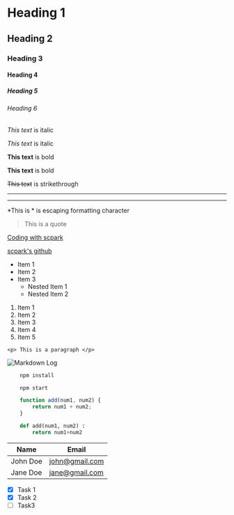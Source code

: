 <!-- Headings -->
# Heading 1
## Heading 2
### Heading 3
#### Heading 4
##### Heading 5
###### Heading 6

<!-- Italics -->
*This text* is italic

_This text_ is italic

<!-- Strong -->
**This text** is bold

__This text__ is bold

<!-- Strikethrough-->
~~This text~~ is strikethrough

---
___

\*This is \* is escaping formatting character

<!-- Block quote -->
> This is a quote

<!-- Links -->
[Coding with scpark](myspark@gmail.com)

[scpark's github](https://github.com/myspark02  "SCPARK's github")


<!-- UL -->
* Item 1
* Item 2
* Item 3
  * Nested Item 1
  * Nested Item 2

<!-- OL -->
1. Item 1
2. Item 2
3. Item 3
4. Item 4
5. Item 5

<!-- Inline Code Block -->
`<p> This is a paragraph </p>  `

<!-- Images -->
![Markdown Log](https://markdown-here.com/img/icon256.png)


<!-- Github Markdown -->

<!-- Code Blocks -->
```bash
    npm install

    npm start

```

```javascript
    function add(num1, num2) {
        return num1 + num2;
    }
```

```python
    def add(num1, num2) :
        return num1+num2
```

<!-- Tables -->
| Name      | Email          |
| ------    | ------         |
|John Doe   | john@gmail.com |
| Jane Doe  | jane@gmail.com |

<!-- Task Lists -->
* [x] Task 1
* [x] Task 2
* [ ] Task3 
